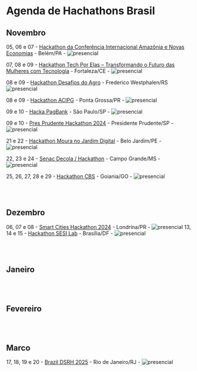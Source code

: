 <h1 text-align="center">Agenda de Hachathons Brasil</h1>

## Novembro
05, 06 e 07 - [Hackathon da Conferência Internacional Amazônia e Novas Economias](http://explorer.neoventures.global/hackathonconferencia) - Belém/PA - ![presencial]

07, 08 e 09 - [Hackathon Tech Por Elas – Transformando o Futuro das Mulheres com Tecnologia](https://www.even3.com.br/hackathon-portal-unico-para-mulheres-499661?organizador=e349358f-1cd8-46a3-9d77-0ae0151929e0&share=false&unique=true&private=true) - Fortaleza/CE - ![presencial]

08 e 09 - [Hackathon Desafios do Agro](https://docs.google.com/forms/d/1m1x1b80MP3riqPTUuwDigU0KJVquPXMF_rSORZsD8Yw/viewform?edit_requested=true) - Frederico Westphalen/RS ![presencial]

08 e 09 - [Hackathon ACIPG](https://lp.acipg.org.br/hackathon-acipg-2024) - Ponta Grossa/PR - ![presencial]

09 e 10 - [Hacka PagBank](https://hackapagbank.gupy.io/) - São Paulo/SP - ![presencial]

09 e 10 - [Pres Prudente Hackathon 2024](https://pphackathon.uxpro.com.br/) - Presidente Prudente/SP - ![presencial]

21 e 22 - [Hackathon Moura no Jardim Digital](https://docs.google.com/forms/d/1dPfRkTP5fAHhpyID1S5DP8alH2quVOaGEHrydAq9tIw/viewform?edit_requested=true) - Belo Jardim/PE - ![presencial]

22, 23 e 24 - [Senac Decola / Hackathon](https://www.sympla.com.br/evento/senac-decola-hackathon/2700209?referrer=ww3.ms.senac.br) - Campo Grande/MS - ![presencial]

25, 26, 27, 28 e 29 - [Hackathon CBS](https://19cbs.inf.ufg.br/) - Goiania/GO - ![presencial]

<br>
<br>

## Dezembro
06, 07 e 08 - [Smart Cities Hackathon 2024](https://docs.google.com/forms/d/e/1FAIpQLSdAfk5tQq4gPFpIFbi9l2TlSt0mwjLuTibkNMGzJcDVFgWA_w/closedform) - Londrina/PR - ![presencial]
13, 14 e 15 - [Hackathon SESI Lab](https://hackathonsesilab.com.br/) - Brasília/DF - ![presencial]

<br>
<br>

## Janeiro

<br>
<br>

## Fevereiro

<br>
<br>

## Marco
17, 18, 19 e 20 - [Brazil DSRH 2025](https://docs.google.com/forms/d/e/1FAIpQLSczXOBbPkCq41FsfrxZd9waDx6gKkO23DE2scvrOcDd4ae-jA/viewform) - Rio de Janeiro/RJ - ![presencial]

[online]: https://img.shields.io/badge/online-F95E7C
[presencial]: https://img.shields.io/badge/presencial-471A9B
[hibrido]: https://img.shields.io/badge/híbrido-B38412
